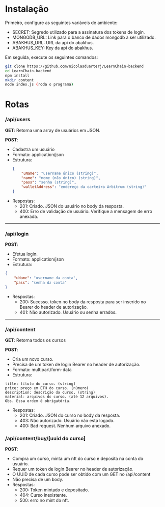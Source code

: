 # Instalação

Primeiro, configure as seguintes variáveis de ambiente:

- SECRET: Segredo utilizado para a assinatura dos tokens de login.
- MONGODB_URL: Link para o banco de dados mongodb a ser utilizado.
- ABAKHUS_URL: URL da api do abakhus.
- ABAKHUS_KEY: Key da api do abakhus.

Em seguida, execute os seguintes comandos:

```bash
git clone https://github.com/nicolasduarterj/LearnChain-backend
cd LearnChain-backend
npm install
mkdir content
node index.js (roda o programa)
```

# Rotas

### /api/users

**GET**: Retorna uma array de usuários em JSON.

**POST**:

- Cadastra um usuário
- Formato: application/json
- Estrutura:
  ```JSON
  {
      "uName": "username único (string)",
      "name": "nome (não único) (string)",
      "pass": "senha (string)",
      "walletAddress": "endereço da carteira Arbitrum (string)"
  }
  ```
- Respostas:
  - 201: Criado. JSON do usuário no body da resposta.
  - 400: Erro de validação de usuário. Verifique a mensagem de erro anexada.

---

### /api/login

**POST**:

- Efetua login.
- Formato: application/json
- Estrutura:

```JSON
{
    "uName": "username da conta",
    "pass": "senha da conta"
}
```

- Respostas:
  - 200: Sucesso. token no body da resposta para ser inserido no Bearer do header de autorização.
  - 401: Não autorizado. Usuário ou senha errados.

---

### /api/content

**GET**: Retorna todos os cursos

**POST**:

- Cria um novo curso.
- Precisa de um token de login Bearer no header de autorização.
- Formato: multipart/form-data
- Estrutura:

```Form-data
title: título do curso. (string)
price: preço em ETH do curso. (número)
description: descrição do curso. (string)
material: arquivos do curso. (até 12 arquivos).
Obs. Essa ordem é obrigatória.
```

- Respostas:
  - 201: Criado. JSON do curso no body da resposta.
  - 403: Não autorizado. Usuário não está logado.
  - 400: Bad request. Nenhum arquivo anexado.

### /api/content/buy/\[uuid do curso\]
**POST**:
- Compra um curso, minta um nft do curso e deposita na conta do usuário.
- Requer um token de login Bearer no header de autorização.
- O UUID de cada curso pode ser obtido com um GET no /api/content
- Não precisa de um body.
- Respostas:
  - 200: Token mintado e depositado.
  - 404: Curso inexistente.
  - 500: erro no mint do nft.